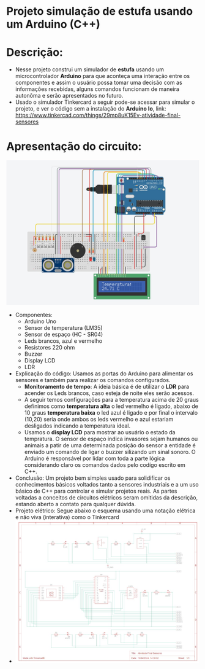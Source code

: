 # Projeto simulação de estufa usando um Arduino (C++)
# Descrição:
- Nesse projeto construi um simulador de **estufa** usando um microcontrolador **Arduino** para que aconteça uma interação entre os componentes e assim o usuário possa tomar uma decisão com as informações recebidas, alguns comandos funcionam de maneira autonôma e serão apresentados no futuro.
- Usado o simulador Tinkercard a seguir pode-se acessar para simular o projeto, e ver o código sem a instalação do **Arduino Io**, link: https://www.tinkercad.com/things/29mp8uK15Ev-atividade-final-sensores

# Apresentação do circuito:
<img src="imagem_projeto.png">

- Componentes:
   - Arduino Uno
   - Sensor de temperatura (LM35)
   - Sensor de espaço (HC - SR04)
   - Leds brancos, azul e vermelho
   - Resistores 220 ohm
   - Buzzer
   - Display LCD
   - LDR
- Explicação do código: Usamos as portas do Arduino para alimentar os sensores e também para realizar os comandos configurados.
  - **Monitoramento de tempo**: A ideia básica é de utilizar o **LDR** para acender os Leds brancos, caso esteja de noite eles serão acessos.
  - A seguir temos configurações para a temperatura acima de 20 graus definimos como **temperatura alta** o led vermelho é ligado, abaixo de 10 graus **temperatura baixa** o led azul é ligado e por final o intervalo (10,20) seria onde ambos os leds vermelho e azul estariam desligados indicando a temperatura ideal.
  - Usamos o **display LCD** para mostrar ao usuário o estado da tempratura. O sensor de espaço indica invasores sejam humanos ou animais a patir de uma determinada posição do sensor a entidade é enviado um comando de ligar o buzzer silizando um sinal sonoro. O Arduino é responsável por lidar com toda a parte lógica considerando claro os comandos dados pelo codígo escrito em C++.
- Conclusão: Um projeto bem simples usado para solidificar os conhecimentos básicos voltados tanto a sensores industriais e a um uso básico de C++ para controlar e simular projetos reais. As partes voltadas a conceitos de circuitos elétricos seram omitidas da descrição, estando aberto a contato para qualquer dúvida.
- Projeto elétrico: Segue abaixo o esquema usando uma notação elétrica e não viva (interativa) como o Tinkercard
- <img src="projeto_eletrico.png">
